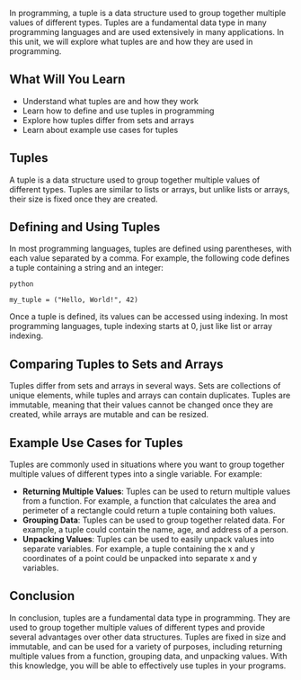 In programming, a tuple is a data structure used to group together multiple values of different types. Tuples are a fundamental data type in many programming languages and are used extensively in many applications. In this unit, we will explore what tuples are and how they are used in programming.

## What Will You Learn

- Understand what tuples are and how they work
- Learn how to define and use tuples in programming
- Explore how tuples differ from sets and arrays
- Learn about example use cases for tuples

## Tuples

A tuple is a data structure used to group together multiple values of different types. Tuples are similar to lists or arrays, but unlike lists or arrays, their size is fixed once they are created.

## Defining and Using Tuples

In most programming languages, tuples are defined using parentheses, with each value separated by a comma. For example, the following code defines a tuple containing a string and an integer:

```
python

```

```
my_tuple = ("Hello, World!", 42)

```

Once a tuple is defined, its values can be accessed using indexing. In most programming languages, tuple indexing starts at 0, just like list or array indexing.

## Comparing Tuples to Sets and Arrays

Tuples differ from sets and arrays in several ways. Sets are collections of unique elements, while tuples and arrays can contain duplicates. Tuples are immutable, meaning that their values cannot be changed once they are created, while arrays are mutable and can be resized.

## Example Use Cases for Tuples

Tuples are commonly used in situations where you want to group together multiple values of different types into a single variable. For example:

- **Returning Multiple Values**: Tuples can be used to return multiple values from a function. For example, a function that calculates the area and perimeter of a rectangle could return a tuple containing both values.
- **Grouping Data**: Tuples can be used to group together related data. For example, a tuple could contain the name, age, and address of a person.
- **Unpacking Values**: Tuples can be used to easily unpack values into separate variables. For example, a tuple containing the x and y coordinates of a point could be unpacked into separate x and y variables.

## Conclusion

In conclusion, tuples are a fundamental data type in programming. They are used to group together multiple values of different types and provide several advantages over other data structures. Tuples are fixed in size and immutable, and can be used for a variety of purposes, including returning multiple values from a function, grouping data, and unpacking values. With this knowledge, you will be able to effectively use tuples in your programs.